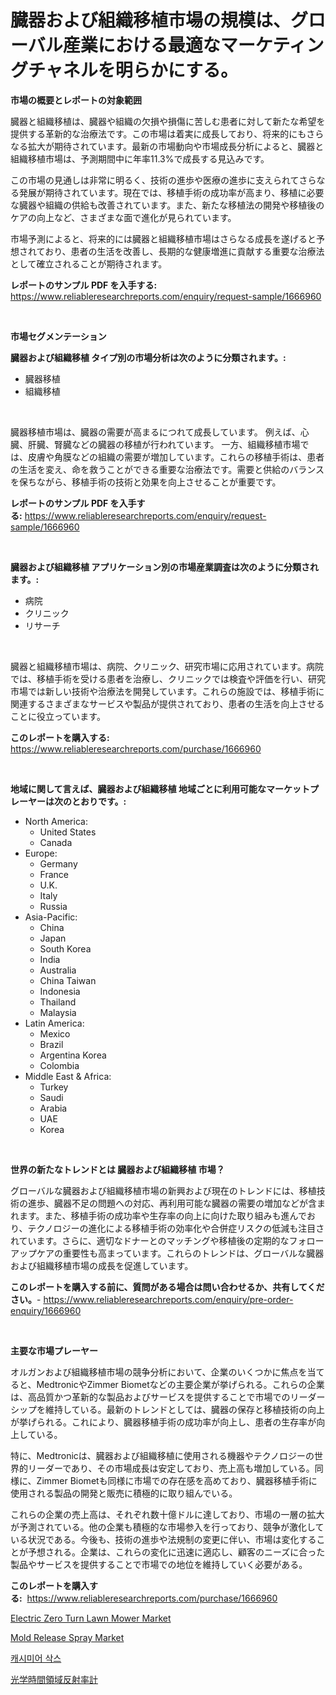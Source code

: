 <p><h1>臓器および組織移植市場の規模は、グローバル産業における最適なマーケティングチャネルを明らかにする。</h1></p><p><strong>市場の概要とレポートの対象範囲</strong></p>
<p><p>臓器と組織移植は、臓器や組織の欠損や損傷に苦しむ患者に対して新たな希望を提供する革新的な治療法です。この市場は着実に成長しており、将来的にもさらなる拡大が期待されています。最新の市場動向や市場成長分析によると、臓器と組織移植市場は、予測期間中に年率11.3%で成長する見込みです。</p><p>この市場の見通しは非常に明るく、技術の進歩や医療の進歩に支えられてさらなる発展が期待されています。現在では、移植手術の成功率が高まり、移植に必要な臓器や組織の供給も改善されています。また、新たな移植法の開発や移植後のケアの向上など、さまざまな面で進化が見られています。</p><p>市場予測によると、将来的には臓器と組織移植市場はさらなる成長を遂げると予想されており、患者の生活を改善し、長期的な健康増進に貢献する重要な治療法として確立されることが期待されます。</p></p>
<p><strong>レポートのサンプル PDF を入手する:</strong> <a href="https://www.reliableresearchreports.com/enquiry/request-sample/1666960">https://www.reliableresearchreports.com/enquiry/request-sample/1666960</a></p>
<p>&nbsp;</p>
<p><strong>市場セグメンテーション</strong></p>
<p><strong>臓器および組織移植 タイプ別の市場分析は次のように分類されます。:</strong></p>
<p><ul><li>臓器移植</li><li>組織移植</li></ul></p>
<p>&nbsp;</p>
<p><p>臓器移植市場は、臓器の需要が高まるにつれて成長しています。 例えば、心臓、肝臓、腎臓などの臓器の移植が行われています。 一方、組織移植市場では、皮膚や角膜などの組織の需要が増加しています。これらの移植手術は、患者の生活を変え、命を救うことができる重要な治療法です。需要と供給のバランスを保ちながら、移植手術の技術と効果を向上させることが重要です。</p></p>
<p><strong>レポートのサンプル PDF を入手する:</strong>&nbsp;<a href="https://www.reliableresearchreports.com/enquiry/request-sample/1666960">https://www.reliableresearchreports.com/enquiry/request-sample/1666960</a></p>
<p>&nbsp;</p>
<p><strong> 臓器および組織移植 アプリケーション別の市場産業調査は次のように分類されます。:</strong></p>
<p><ul><li>病院</li><li>クリニック</li><li>リサーチ</li></ul></p>
<p>&nbsp;</p>
<p><p>臓器と組織移植市場は、病院、クリニック、研究市場に応用されています。病院では、移植手術を受ける患者を治療し、クリニックでは検査や評価を行い、研究市場では新しい技術や治療法を開発しています。これらの施設では、移植手術に関連するさまざまなサービスや製品が提供されており、患者の生活を向上させることに役立っています。</p></p>
<p><strong>このレポートを購入する:</strong>&nbsp; <a href="https://www.reliableresearchreports.com/purchase/1666960">https://www.reliableresearchreports.com/purchase/1666960</a></p>
<p>&nbsp;</p>
<p><strong>地域に関して言えば、臓器および組織移植 地域ごとに利用可能なマーケットプレーヤーは次のとおりです。:</strong></p>
<p><ul>
    <li>
        North America:
        <ul>
            <li>United States</li>
            <li>Canada</li>
        </ul>
    </li>
    <li>
        Europe:
        <ul>
            <li>Germany</li>
            <li>France</li>
            <li>U.K.</li>
            <li>Italy</li>
            <li>Russia</li>
        </ul>
    </li>
    <li>
        Asia-Pacific:
        <ul>
            <li>China</li>
            <li>Japan</li>
            <li>South Korea</li>
            <li>India</li>
            <li>Australia</li>
            <li>China Taiwan</li>
            <li>Indonesia</li>
            <li>Thailand</li>
            <li>Malaysia</li>
        </ul>
    </li>
    <li>
        Latin America:
        <ul>
            <li>Mexico</li>
            <li>Brazil</li>
            <li>Argentina Korea</li>
            <li>Colombia</li>
        </ul>
    </li>
    <li>
        Middle East & Africa:
        <ul>
            <li>Turkey</li>
            <li>Saudi</li>
            <li>Arabia</li>
            <li>UAE</li>
            <li>Korea</li>
        </ul>
    </li>
    </ul></p>
<p>&nbsp;</p>
<p><strong>世界の新たなトレンドとは 臓器および組織移植 市場？</strong></p>
<p><p>グローバルな臓器および組織移植市場の新興および現在のトレンドには、移植技術の進歩、臓器不足の問題への対応、再利用可能な臓器の需要の増加などが含まれます。また、移植手術の成功率や生存率の向上に向けた取り組みも進んでおり、テクノロジーの進化による移植手術の効率化や合併症リスクの低減も注目されています。さらに、適切なドナーとのマッチングや移植後の定期的なフォローアップケアの重要性も高まっています。これらのトレンドは、グローバルな臓器および組織移植市場の成長を促進しています。</p></p>
<p><strong>このレポートを購入する前に、質問がある場合は問い合わせるか、共有してください。</strong>- <a href="https://www.reliableresearchreports.com/enquiry/pre-order-enquiry/1666960">https://www.reliableresearchreports.com/enquiry/pre-order-enquiry/1666960</a></p>
<p>&nbsp;</p>
<p><strong>主要な市場プレーヤー</strong></p>
<p><p>オルガンおよび組織移植市場の競争分析において、企業のいくつかに焦点を当てると、MedtronicやZimmer Biometなどの主要企業が挙げられる。これらの企業は、高品質かつ革新的な製品およびサービスを提供することで市場でのリーダーシップを維持している。最新のトレンドとしては、臓器の保存と移植技術の向上が挙げられる。これにより、臓器移植手術の成功率が向上し、患者の生存率が向上している。</p><p>特に、Medtronicは、臓器および組織移植に使用される機器やテクノロジーの世界的リーダーであり、その市場成長は安定しており、売上高も増加している。同様に、Zimmer Biometも同様に市場での存在感を高めており、臓器移植手術に使用される製品の開発と販売に積極的に取り組んでいる。</p><p>これらの企業の売上高は、それぞれ数十億ドルに達しており、市場の一層の拡大が予測されている。他の企業も積極的な市場参入を行っており、競争が激化している状況である。今後も、技術の進歩や法規制の変更に伴い、市場は変化することが予想される。企業は、これらの変化に迅速に適応し、顧客のニーズに合った製品やサービスを提供することで市場での地位を維持していく必要がある。</p></p>
<p><strong>このレポートを購入する:</strong>&nbsp;&nbsp;<a href="https://www.reliableresearchreports.com/purchase/1666960">https://www.reliableresearchreports.com/purchase/1666960</a></p>
<p><p><a href="https://view.publitas.com/reportprime-1/electric-zero-turn-lawn-mower-market-size-and-growth-market-segmentation-regional-and-country-breakdowns-and-market-trends-for-period-from-2024-2031/">Electric Zero Turn Lawn Mower Market</a></p><p><a href="https://picayune-night-cbd.notion.site/Mold-Release-Spray-Market-Offer-Valuable-Insights-into-Market-Size-Market-Share-Market-Trends-and-6d1bc5048ff84f02bdb95374adcb5dd9">Mold Release Spray Market</a></p><p><a href="https://github.com/CorEmtymerich56566/Market-Research-Report-List-1/blob/main/530507013470.md">캐시미어 삭스</a></p><p><a href="https://github.com/EstelWisozk1/Market-Research-Report-List-1/blob/main/985975614332.md">光学時間領域反射率計</a></p></p>